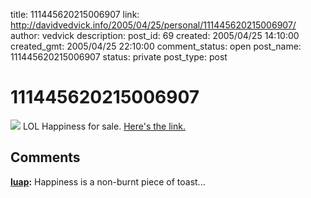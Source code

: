 title: 111445620215006907
link: http://davidvedvick.info/2005/04/25/personal/111445620215006907/
author: vedvick
description: 
post_id: 69
created: 2005/04/25 14:10:00
created_gmt: 2005/04/25 22:10:00
comment_status: open
post_name: 111445620215006907
status: private
post_type: post

# 111445620215006907

![](http://photos1.blogger.com/img/177/3736/320/1105284431831_T7344_01.jpg) LOL Happiness for sale. [Here's the link.](http://cgi.ebay.com/ws/eBayISAPI.dll?ViewItem&category=43054&item=4986986515&rd=1)

## Comments

**[luap](#35 "2005-04-29 00:24:00"):** Happiness is a non-burnt piece of toast...

